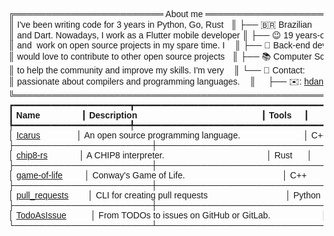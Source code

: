 <pre style="font-family:Helvetica">╔════════════════════════ About me ════════════════════════╗ 🤓 <a href="https://drive.google.com/drive/folders/1HEgd8xXOdbcE1ve6Uhzkxa3vlJ06AfjY?usp=share_link">Hícaro Dânrlley</a>                     
║ I&#x27;ve been writing code for 3 years in Python, Go, Rust   ║ ├── 🇧🇷 Brazilian                       
║ and Dart. Nowadays, I work as a Flutter mobile developer ║ ├── 😉 19 years-old                    
║ and  work on open source projects in my spare time. I    ║ ├── 🔧 Back-end developer              
║ would love to contribute to other open source projects   ║ ├── 📚 Computer Science student at <a href="https://ufal.br/">UFAL</a>
║ to help the community and improve my skills. I&#x27;m very    ║ └── 📇 Contact:                        
║ passionate about compilers and programming languages.    ║     ├── ✉️: <a href="mailto:hdanrlley1@gmail.com">hdanrlley1@gmail.com</a>        
╚══════════════════════════════════════════════════════════╝     └── LinkedIn️: <a href="https://www.linkedin.com/in/hicaromiguel/">hicaromiguel</a>         
┏━━━━━━━━━━━━━━━━━━━━━━┳━━━━━━━━━━━━━━━━━━━━━━━━━━━━━━━━━━━━━━━━━━━━━━━━━━━━━━━━━━━━━━━┳━━━━━━━━━━━┓
┃<span style="font-weight: bold"> Name                 </span>┃<span style="font-weight: bold"> Description                                                   </span>┃<span style="font-weight: bold"> Tools     </span>┃
┡━━━━━━━━━━━━━━━━━━━━━━╇━━━━━━━━━━━━━━━━━━━━━━━━━━━━━━━━━━━━━━━━━━━━━━━━━━━━━━━━━━━━━━━╇━━━━━━━━━━━┩
│ <a href="https://github.com/IcarusLang/Icarus">Icarus</a>               │ An open source programming language.                          │ C++       │
├──────────────────────┼───────────────────────────────────────────────────────────────┼───────────┤
│ <a href="https://github.com/HicaroD/chip8-rs">chip8-rs</a>             │ A CHIP8 interpreter.                                          │ Rust      │
├──────────────────────┼───────────────────────────────────────────────────────────────┼───────────┤
│ <a href="https://github.com/HicaroD/game-of-life">game-of-life</a>         │ Conway&#x27;s Game of Life.                                        │ C++       │
├──────────────────────┼───────────────────────────────────────────────────────────────┼───────────┤
│ <a href="https://github.com/HicaroD/pull-requests">pull_requests</a>        │ CLI for creating pull requests                                │ Python    │
├──────────────────────┼───────────────────────────────────────────────────────────────┼───────────┤
│ <a href="https://github.com/HicaroD/TodoAsIssue">TodoAsIssue</a>          │ From TODOs to issues on GitHub or GitLab.                     │ Dart      │
└──────────────────────┴───────────────────────────────────────────────────────────────┴───────────┘
</pre>
